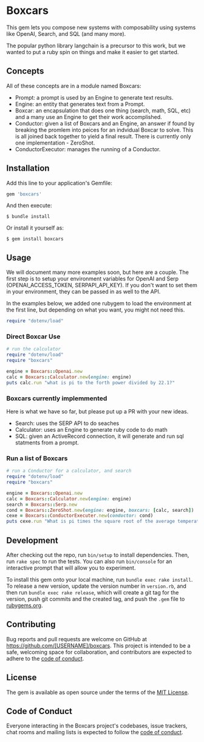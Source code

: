 # Boxcars

This gem lets you compose new systems with composability using systems like OpenAI, Search, and SQL (and many more).

The popular python library langchain is a precursor to this work, but we wanted to put a ruby spin on things and make it easier to get started.

## Concepts
All of these concepts are in a module named Boxcars:
- Prompt: a prompt is used by an Engine to generate text results.
- Engine: an entity that generates text from a Prompt.
- Boxcar: an encapsulation that does one thing (search, math, SQL, etc) and a many use an Engine to get their work accomplished.
- Conductor: given a list of Boxcars and an Engine, an answer if found by breaking the promlem into peices for an indvidual Boxcar to solve. This is all joined back together to yield a final result. There is currently only one implementation - ZeroShot.
- ConductorExecutor: manages the running of a Conductor.

## Installation

Add this line to your application's Gemfile:

```ruby
gem 'boxcars'
```

And then execute:

    $ bundle install

Or install it yourself as:

    $ gem install boxcars

## Usage

We will document many more examples soon, but here are a couple. The first step is to setup your environment variables for OpenAI and Serp (OPENAI_ACCESS_TOKEN, SERPAPI_API_KEY). If you don't want to set them in your environment, they can be passed in as well to the API.

In the examples below, we added one rubygem to load the environment at the first line, but depending on what you want, you might not need this.
```ruby
require "dotenv/load"
```

### Direct Boxcar Use

```ruby
# run the calculator
require "dotenv/load"
require "boxcars"

engine = Boxcars::Openai.new
calc = Boxcars::Calculator.new(engine: engine)
puts calc.run "what is pi to the forth power divided by 22.1?"
```

### Boxcars currently implemmented

Here is what we have so far, but please put up a PR with your new ideas.
- Search: uses the SERP API to do seaches
- Calculator: uses an Engine to generate ruby code to do math
- SQL: given an ActiveRecord connection, it will generate and run sql statments from a prompt.

### Run a list of Boxcars
```ruby
# run a Conductor for a calculator, and search 
require "dotenv/load"
require "boxcars"

engine = Boxcars::Openai.new
calc = Boxcars::Calculator.new(engine: engine)
search = Boxcars::Serp.new
cond = Boxcars::ZeroShot.new(engine: engine, boxcars: [calc, search])
cexe = Boxcars::ConductorExecuter.new(conductor: cond)
puts cexe.run "What is pi times the square root of the average temperature in Austin TX in January?"
```

## Development

After checking out the repo, run `bin/setup` to install dependencies. Then, run `rake spec` to run the tests. You can also run `bin/console` for an interactive prompt that will allow you to experiment.

To install this gem onto your local machine, run `bundle exec rake install`. To release a new version, update the version number in `version.rb`, and then run `bundle exec rake release`, which will create a git tag for the version, push git commits and the created tag, and push the `.gem` file to [rubygems.org](https://rubygems.org).

## Contributing

Bug reports and pull requests are welcome on GitHub at https://github.com/[USERNAME]/boxcars. This project is intended to be a safe, welcoming space for collaboration, and contributors are expected to adhere to the [code of conduct](https://github.com/[USERNAME]/boxcars/blob/main/CODE_OF_CONDUCT.md).

## License

The gem is available as open source under the terms of the [MIT License](https://opensource.org/licenses/MIT).

## Code of Conduct

Everyone interacting in the Boxcars project's codebases, issue trackers, chat rooms and mailing lists is expected to follow the [code of conduct](https://github.com/[USERNAME]/boxcars/blob/main/CODE_OF_CONDUCT.md).
